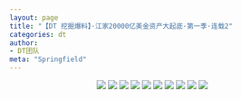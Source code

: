 ```yaml
---
layout: page
title: "【DT 挖掘爆料】·江家20000亿美金资产大起底·第一季·连载2"
categories: dt
author:
- DT团队
meta: "Springfield"
---
```


<center>
    <img src="../../../../image/dt/hama_1_7.jpg"/>
    <img src="../../../../image/dt/hama_1_8.jpg"/>
    <img src="../../../../image/dt/hama_1_9.jpg"/>
    <img src="../../../../image/dt/hama_1_10.jpg"/>
    <img src="../../../../image/dt/hama_1_11.jpg"/>
    <img src="../../../../image/dt/hama_1_12.jpg"/>
    <img src="../../../../image/dt/hama_1_13.jpg"/>
    <img src="../../../../image/dt/hama_1_14.jpg"/>
    <img src="../../../../image/dt/hama_1_15.jpg"/>
    <img src="../../../../image/dt/hama_1_16.jpg"/>
</center>
